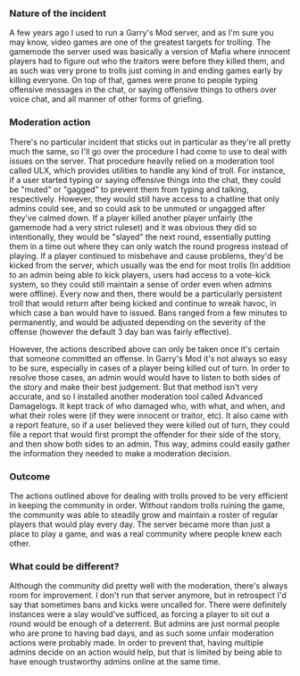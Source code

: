 ### Nature of the incident

A few years ago I used to run a Garry's Mod server, and as I'm sure you may know, video games are one of the greatest targets for trolling. The gamemode the server used was basically a version of Mafia where innocent players had to figure out who the traitors were before they killed them, and as such was very prone to trolls just coming in and ending games early by killing everyone. On top of that, games were prone to people typing offensive messages in the chat, or saying offensive things to others over voice chat, and all manner of other forms of griefing.

### Moderation action

There's no particular incident that sticks out in particular as they're all pretty much the same, so I'll go over the procedure I had come to use to deal with issues on the server. That procedure heavily relied on a moderation tool called ULX, which provides utilities to handle any kind of troll. For instance, if a user started typing or saying offensive things into the chat, they could be "muted" or "gagged" to prevent them from typing and talking, respectively. However, they would still have access to a chatline that only admins could see, and so could ask to be unmuted or ungagged after they've calmed down. If a player killed another player unfairly (the gamemode had a very strict ruleset) and it was obvious they did so intentionally, they would be "slayed" the next round, essentially putting them in a time out where they can only watch the round progress instead of playing. If a player continued to misbehave and cause problems, they'd be kicked from the server, which usually was the end for most trolls (In addition to an admin being able to kick players, users had access to a vote-kick system, so they could still maintain a sense of order even when admins were offline). Every now and then, there would be a particularly persistent troll that would return after being kicked and continue to wreak havoc, in which case a ban would have to issued. Bans ranged from a few minutes to permanently, and would be adjusted depending on the severity of the offense (however the default 3 day ban was fairly effective). 

However, the actions described above can only be taken once it's certain that someone committed an offense. In Garry's Mod it's not always so easy to be sure, especially in cases of a player being killed out of turn. In order to resolve those cases, an admin would would have to listen to both sides of the story and make their best judgement. But that method isn't very accurate, and so I installed another moderation tool called Advanced Damagelogs. It kept track of who damaged who, with what, and when, and what their roles were (if they were innocent or traitor, etc). It also came with a report feature, so if a user believed they were killed out of turn, they could file a report that would first prompt the offender for their side of the story, and then show both sides to an admin. This way, admins could easily gather the information they needed to make a moderation decision.

### Outcome

The actions outlined above for dealing with trolls proved to be very efficient in keeping the community in order. Without random trolls ruining the game, the community was able to steadily grow and maintain a roster of regular players that would play every day. The server became more than just a place to play a game, and was a real community where people knew each other. 

### What could be different?

Although the community did pretty well with the moderation, there's always room for improvement. I don't run that server anymore, but in retrospect I'd say that sometimes bans and kicks were uncalled for. There were definitely instances were a slay would've sufficed, as forcing a player to sit out a round would be enough of a deterrent. But admins are just normal people who are prone to having bad days, and as such some unfair moderation actions were probably made. In order to prevent that, having multiple admins decide on an action would help, but that is limited by being able to have enough trustworthy admins online at the same time.
